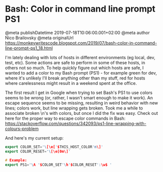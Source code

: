 # Bash: Color in command line prompt PS1

@meta publishDatetime 2019-07-18T10:06:00.001+02:00
@meta author Nico Brailovsky
@meta originalUrl https://monkeywritescode.blogspot.com/2019/07/bash-color-in-command-line-prompt-ps1_18.html

I'm lately dealing with lots of hosts in different environments (eg local, dev, test, etc). Some actions are safe to perform in some of these hosts, in others not so much. To help quickly figure out which hosts are safe, I wanted to add a color to my Bash prompt (PS1) - for example green for dev, where it's unlikely I'll break anything other than my stuff, red for hosts where carelessness might result in a weekend spent at the office.

The first result I get in Google when trying to set Bash's PS1 to use colors seems to be wrong (or, rather, I wasn't smart enough to make it work). An escape sequence seems to be missing, resulting in weird behavior with new lines; colors work, but line wrapping gets broken. Took me a while to associate broken \n's with colors, but once I did the fix was easy. Check out here for the proper way to escape color commands in Bash: https://stackoverflow.com/questions/342093/ps1-line-wrapping-with-colours-problem

And here's my current setup:

```c++
export COLOR_SET='\[\e['$THIS_HOST_COLOR'm\]'
export COLOR_RESET='\[\e[0m\]'

# Example:
export PS1='\A '$COLOR_SET'\h'$COLOR_RESET':\w$ '
```

